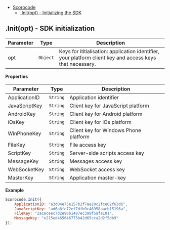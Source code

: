 <a name="Scorocode"></a>

* [Scorocode](#Scorocode)
    * [.Init(opt) - Initializing the SDK](#Scorocode+Init)

<a name="Scorocode+Init"></a>

## .Init(opt) - SDK initialization

| Parameter | Type | Description |
| --- | --- | --- |
| opt | <code>Object</code> | Keys for ititialisation: application identifier, your platform client key and access keys that necessary. |

**Properties**

| Parameter | Type | Description |
| --- | --- | --- |
| ApplicationID | <code>String</code> | Application identifier |
| JavaScriptKey | <code>String</code> | Client key for JavaScript platform |
| AndroidKey | <code>String</code> | Client key for Android platform |
| iOsKey | <code>String</code> | Client key for iOs platform |
| WinPhoneKey | <code>String</code> | Client key for Windows Phone platform |
| FileKey | <code>String</code> | File access key  |
| ScriptKey | <code>String</code> | Server-side scripts access key  |
| MessageKey | <code>String</code> | Messages access key  |
| WebSocketKey |<code>String</code> | WebSocket access key |
| MasterKey | <code>String</code> | Application master-key |

**Example**  

```Javascript
Scorocode.Init({
    ApplicationID: "a3d04e75e157b2f7ae20c2fce02f63d6",
    JavaScriptKey: "ad6a8fe72ef7dfb9c46958aacb15196a",
    FileKey: "2aceceec7d2e96b1487ec399f5afa101",
    MessageKey: "e215ed465646775b42d65cca2d2f5db9"
});
```